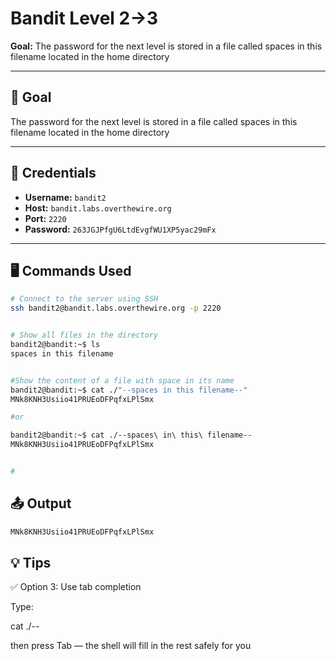 # Bandit Level 2->3

**Goal:** The password for the next level is stored in a file called spaces in this filename located in the home directory

---

## 🧠 Goal

The password for the next level is stored in a file called spaces in this filename located in the home directory

---

## 🔐 Credentials

- **Username:** `bandit2`
- **Host:** `bandit.labs.overthewire.org`
- **Port:** `2220`
- **Password:** `263JGJPfgU6LtdEvgfWU1XP5yac29mFx`

---

## 🖥️ Commands Used

```bash
# Connect to the server using SSH
ssh bandit2@bandit.labs.overthewire.org -p 2220


# Show all files in the directory
bandit2@bandit:~$ ls
spaces in this filename


#Show the content of a file with space in its name
bandit2@bandit:~$ cat ./"--spaces in this filename--"
MNk8KNH3Usiio41PRUEoDFPqfxLPlSmx

#or

bandit2@bandit:~$ cat ./--spaces\ in\ this\ filename-- 
MNk8KNH3Usiio41PRUEoDFPqfxLPlSmx


#
```
## 📤 Output
```bash
MNk8KNH3Usiio41PRUEoDFPqfxLPlSmx
```
## 💡 Tips
✅ Option 3: Use tab completion

Type:

cat ./--

then press Tab — the shell will fill in the rest safely for you

